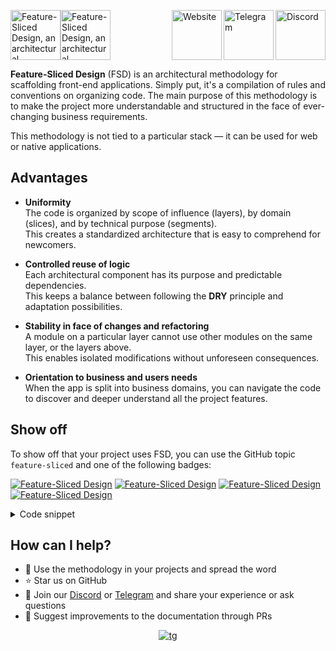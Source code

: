 <a href="https://discord.gg/S8MzWTUsmp" title="Discord"><img align="right" alt="Discord" src="./.github/assets/README-discord.svg" height="80" /></a><a href="https://t.me/feature_sliced" title="Telegram"><img align="right" alt="Telegram" src="./.github/assets/README-telegram.svg" height="80" /></a><a href="https://feature-sliced.github.io/documentation/"><img align="right" alt="Website" src="./.github/assets/README-website.svg" height="80" /></a><img alt="Feature-Sliced Design, an architectural methodology for frontend projects" src="./.github/assets/README-banner-light.svg#gh-light-mode-only" height="80" /><img alt="Feature-Sliced Design, an architectural methodology for frontend projects" src="./.github/assets/README-banner-dark.svg#gh-dark-mode-only" height="80" />

**Feature-Sliced Design** (FSD) is an architectural methodology for scaffolding front-end applications. Simply put, it's a compilation of rules and conventions on organizing code. The main purpose of this methodology is to make the project more understandable and structured in the face of ever-changing business requirements.

This methodology is not tied to a particular stack — it can be used for web or native applications.

## Advantages

- **Uniformity**  
  The code is organized by scope of influence (layers), by domain (slices), and by technical purpose (segments).  
  This creates a standardized architecture that is easy to comprehend for newcomers.

- **Controlled reuse of logic**  
  Each architectural component has its purpose and predictable dependencies.  
  This keeps a balance between following the **DRY** principle and adaptation possibilities. 

- **Stability in face of changes and refactoring**  
  A module on a particular layer cannot use other modules on the same layer, or the layers above.  
  This enables isolated modifications without unforeseen consequences.

- **Orientation to business and users needs**  
  When the app is split into business domains, you can navigate the code to discover and deeper understand all the project features.

## Show off

To show off that your project uses FSD, you can use the GitHub topic `feature-sliced` and one of the following badges:

[![Feature-Sliced Design][shields-fsd-white]](https://feature-sliced.github.io/documentation/) [![Feature-Sliced Design][shields-fsd-pain]](https://feature-sliced.github.io/documentation/) [![Feature-Sliced Design][shields-fsd-domain]](https://feature-sliced.github.io/documentation/) [![Feature-Sliced Design][shields-fsd-feature]](https://feature-sliced.github.io/documentation/)

[shields-fsd-white]: https://img.shields.io/badge/Feature--Sliced-Design?style=for-the-badge&labelColor=262224&color=F2F2F2&logoWidth=10&logo=data:image/png;base64,iVBORw0KGgoAAAANSUhEUgAAABQAAAAaCAYAAAC3g3x9AAAACXBIWXMAAALFAAACxQGJ1n/vAAAAAXNSR0IArs4c6QAAAARnQU1BAACxjwv8YQUAAAA/SURBVHgB7dKxCgAgCIThs/d/51JoNQIdDrxvqMXlR4FmFs92KDIX/wI7JSdDN+eHtkxIycnQvMNW8hN/crsDc5QgGX9NvT0AAAAASUVORK5CYII=

[shields-fsd-pain]: https://img.shields.io/badge/Feature--Sliced-Design?style=for-the-badge&labelColor=262224&color=F2F2F2&logoWidth=10&logo=data:image/png;base64,iVBORw0KGgoAAAANSUhEUgAAABQAAAAaCAYAAAC3g3x9AAAACXBIWXMAAALFAAACxQGJ1n/vAAAAAXNSR0IArs4c6QAAAARnQU1BAACxjwv8YQUAAABHSURBVHgB7dKxCQAgDETR08ZNHNBBHNBNrBQFuyCCKQK5V6QMfBJAWVij5zLwKbW6d0VYx2TZyXnBKxvEZJnDx2bylf1kdRM6tiAZsruQ/QAAAABJRU5ErkJggg==

[shields-fsd-domain]: https://img.shields.io/badge/Feature--Sliced-Design?style=for-the-badge&color=F2F2F2&labelColor=262224&logoWidth=10&logo=data:image/png;base64,iVBORw0KGgoAAAANSUhEUgAAABQAAAAaCAYAAAC3g3x9AAAACXBIWXMAAALFAAACxQGJ1n/vAAAAAXNSR0IArs4c6QAAAARnQU1BAACxjwv8YQUAAABISURBVHgB7dKxCQAgDETR0w2cws0cys2cwhEUBbsggikCuVekDHwSQFlYo7Q+8KnmtHdFWMdk2cl5wSsbxGSZw8dm8pX9ZHUTMBUgGU2F718AAAAASUVORK5CYII=

[shields-fsd-feature]: https://img.shields.io/badge/Feature--Sliced-Design?style=for-the-badge&labelColor=262224&color=F2F2F2&logoWidth=10&logo=data:image/png;base64,iVBORw0KGgoAAAANSUhEUgAAABQAAAAaCAYAAAC3g3x9AAAACXBIWXMAAALFAAACxQGJ1n/vAAAAAXNSR0IArs4c6QAAAARnQU1BAACxjwv8YQUAAABISURBVHgB7dKxCQAgDETR00EcwYEc0IEcwUUUBbsggikCuVekDHwSQFlYo/Y88KmktndFWMdk2cl5wSsbxGSZw8dm8pX9ZHUTdIYgGbPdU2QAAAAASUVORK5CYII=

<details><summary>Code snippet</summary>

```markdown
White: 
[![Feature-Sliced Design][shields-fsd-white]](https://feature-sliced.github.io/documentation/)

[shields-fsd-white]: https://img.shields.io/badge/Feature--Sliced-Design?style=for-the-badge&labelColor=262224&color=F2F2F2&logoWidth=10&logo=data:image/png;base64,iVBORw0KGgoAAAANSUhEUgAAABQAAAAaCAYAAAC3g3x9AAAACXBIWXMAAALFAAACxQGJ1n/vAAAAAXNSR0IArs4c6QAAAARnQU1BAACxjwv8YQUAAAA/SURBVHgB7dKxCgAgCIThs/d/51JoNQIdDrxvqMXlR4FmFs92KDIX/wI7JSdDN+eHtkxIycnQvMNW8hN/crsDc5QgGX9NvT0AAAAASUVORK5CYII=

----

Pain (red):
[![Feature-Sliced Design][shields-fsd-pain]](https://feature-sliced.github.io/documentation/)

[shields-fsd-pain]: https://img.shields.io/badge/Feature--Sliced-Design?style=for-the-badge&labelColor=262224&color=F2F2F2&logoWidth=10&logo=data:image/png;base64,iVBORw0KGgoAAAANSUhEUgAAABQAAAAaCAYAAAC3g3x9AAAACXBIWXMAAALFAAACxQGJ1n/vAAAAAXNSR0IArs4c6QAAAARnQU1BAACxjwv8YQUAAABHSURBVHgB7dKxCQAgDETR08ZNHNBBHNBNrBQFuyCCKQK5V6QMfBJAWVij5zLwKbW6d0VYx2TZyXnBKxvEZJnDx2bylf1kdRM6tiAZsruQ/QAAAABJRU5ErkJggg==

----

Domain (blue):
[![Feature-Sliced Design][shields-fsd-domain]](https://feature-sliced.github.io/documentation/)

[shields-fsd-domain]: https://img.shields.io/badge/Feature--Sliced-Design?style=for-the-badge&color=F2F2F2&labelColor=262224&logoWidth=10&logo=data:image/png;base64,iVBORw0KGgoAAAANSUhEUgAAABQAAAAaCAYAAAC3g3x9AAAACXBIWXMAAALFAAACxQGJ1n/vAAAAAXNSR0IArs4c6QAAAARnQU1BAACxjwv8YQUAAABISURBVHgB7dKxCQAgDETR0w2cws0cys2cwhEUBbsggikCuVekDHwSQFlYo7Q+8KnmtHdFWMdk2cl5wSsbxGSZw8dm8pX9ZHUTMBUgGU2F718AAAAASUVORK5CYII=

----

Feature (green):
[![Feature-Sliced Design][shields-fsd-feature]](https://feature-sliced.github.io/documentation/)

[shields-fsd-feature]: https://img.shields.io/badge/Feature--Sliced-Design?style=for-the-badge&labelColor=262224&color=F2F2F2&logoWidth=10&logo=data:image/png;base64,iVBORw0KGgoAAAANSUhEUgAAABQAAAAaCAYAAAC3g3x9AAAACXBIWXMAAALFAAACxQGJ1n/vAAAAAXNSR0IArs4c6QAAAARnQU1BAACxjwv8YQUAAABISURBVHgB7dKxCQAgDETR00EcwYEc0IEcwUUUBbsggikCuVekDHwSQFlYo/Y88KmktndFWMdk2cl5wSsbxGSZw8dm8pX9ZHUTdIYgGbPdU2QAAAAASUVORK5CYII=
```

</details>

## How can I help?

- 🍰 Use the methodology in your projects and spread the word
- ⭐ Star us on GitHub
- 💬 Join our [Discord](https://discord.gg/S8MzWTUsmp) or [Telegram](https://t.me/feature_sliced) and share your experience or ask questions
- 📝 Suggest improvements to the documentation through PRs

<div align="center">

[![tg](static/img/social/tg.png)](https://t.me/feature_sliced "Telegram chat")

</div>
